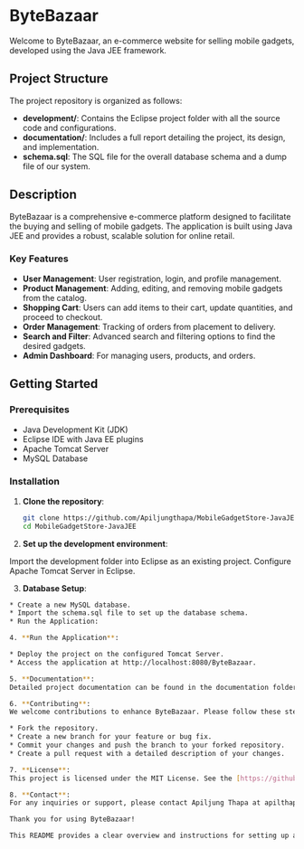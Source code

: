 # ByteBazaar

Welcome to ByteBazaar, an e-commerce website for selling mobile gadgets, developed using the Java JEE framework.

## Project Structure

The project repository is organized as follows:

- **development/**: Contains the Eclipse project folder with all the source code and configurations.
- **documentation/**: Includes a full report detailing the project, its design, and implementation.
- **schema.sql**: The SQL file for the overall database schema and a dump file of our system.

## Description

ByteBazaar is a comprehensive e-commerce platform designed to facilitate the buying and selling of mobile gadgets. The application is built using Java JEE and provides a robust, scalable solution for online retail.

### Key Features

- **User Management**: User registration, login, and profile management.
- **Product Management**: Adding, editing, and removing mobile gadgets from the catalog.
- **Shopping Cart**: Users can add items to their cart, update quantities, and proceed to checkout.
- **Order Management**: Tracking of orders from placement to delivery.
- **Search and Filter**: Advanced search and filtering options to find the desired gadgets.
- **Admin Dashboard**: For managing users, products, and orders.

## Getting Started

### Prerequisites

- Java Development Kit (JDK)
- Eclipse IDE with Java EE plugins
- Apache Tomcat Server
- MySQL Database

### Installation

1. **Clone the repository**:
   ```bash
   git clone https://github.com/Apiljungthapa/MobileGadgetStore-JavaJEE.git
   cd MobileGadgetStore-JavaJEE


2. **Set up the development environment**:

 
 Import the development folder into Eclipse as an existing project.
 Configure Apache Tomcat Server in Eclipse.
  
3. **Database Setup**:
 ```bash
* Create a new MySQL database.
* Import the schema.sql file to set up the database schema.
* Run the Application:

4. **Run the Application**:

* Deploy the project on the configured Tomcat Server.
* Access the application at http://localhost:8080/ByteBazaar.

5. **Documentation**:
Detailed project documentation can be found in the documentation folder. This includes the project report, design diagrams, and user manuals.

6. **Contributing**:
We welcome contributions to enhance ByteBazaar. Please follow these steps to contribute:

* Fork the repository.
* Create a new branch for your feature or bug fix.
* Commit your changes and push the branch to your forked repository.
* Create a pull request with a detailed description of your changes.

7. **License**:
This project is licensed under the MIT License. See the [https://github.com/Apiljungthapa/MobileGadgetStore-JavaJEE/blob/master/LICENSE] for more details.

8. **Contact**:
For any inquiries or support, please contact Apiljung Thapa at apilthapa87@gmail.com.

Thank you for using ByteBazaar!

This README provides a clear overview and instructions for setting up and contributing to the project.
